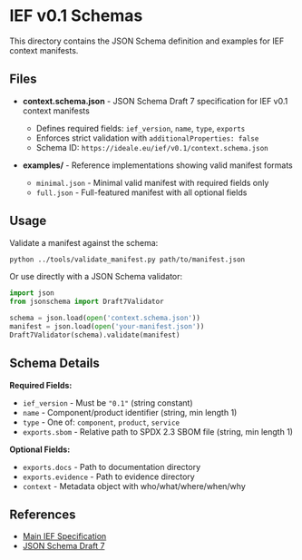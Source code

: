 # IEF v0.1 Schemas

This directory contains the JSON Schema definition and examples for IEF context manifests.

## Files

- **context.schema.json** - JSON Schema Draft 7 specification for IEF v0.1 context manifests
  - Defines required fields: `ief_version`, `name`, `type`, `exports`
  - Enforces strict validation with `additionalProperties: false`
  - Schema ID: `https://ideale.eu/ief/v0.1/context.schema.json`

- **examples/** - Reference implementations showing valid manifest formats
  - `minimal.json` - Minimal valid manifest with required fields only
  - `full.json` - Full-featured manifest with all optional fields

## Usage

Validate a manifest against the schema:

```bash
python ../tools/validate_manifest.py path/to/manifest.json
```

Or use directly with a JSON Schema validator:

```python
import json
from jsonschema import Draft7Validator

schema = json.load(open('context.schema.json'))
manifest = json.load(open('your-manifest.json'))
Draft7Validator(schema).validate(manifest)
```

## Schema Details

**Required Fields:**
- `ief_version` - Must be `"0.1"` (string constant)
- `name` - Component/product identifier (string, min length 1)
- `type` - One of: `component`, `product`, `service`
- `exports.sbom` - Relative path to SPDX 2.3 SBOM file (string, min length 1)

**Optional Fields:**
- `exports.docs` - Path to documentation directory
- `exports.evidence` - Path to evidence directory
- `context` - Metadata object with who/what/where/when/why

## References

- [Main IEF Specification](../README.md)
- [JSON Schema Draft 7](https://json-schema.org/draft-07/schema)
